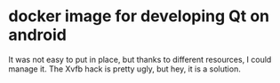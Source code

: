 # docker image for developing Qt on android

It was not easy to put in place, but thanks to different resources, I could manage it.
The Xvfb hack is pretty ugly, but hey, it is a solution.
